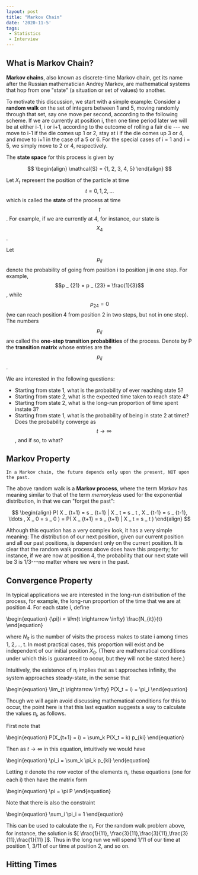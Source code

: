 ```yaml
---
layout: post
title: "Markov Chain"
date: '2020-11-5'
tags:
 - Statistics
 - Interview
---
```


## What is Markov Chain?

**Markov chains**, also known as discrete-time Markov chain, get its name after the Russian mathematician Andrey Markov, are mathematical systems that hop from one "state" (a situation or set of values) to another. 

To motivate this discussion, we start with a simple example: Consider a **random walk** on the set of integers between  1 and 5, moving randomly through that set, say one move per second, according to the following scheme.  If we are currently at position i, then one time period later we will be at either i-1, i or i+1, 
according to the outcome of rolling a fair die --- we move to i-1 if the die comes up 1 or 2, stay at i if the die comes up 3 or 4, and move to i+1 in the case of a 5 or 6.  For the special cases of i = 1 and i = 5, we simply move to 2 or 4, respectively.

The **state space** for this process is given by

$$
\begin{align}
\mathcal{S} = {1, 2, 3, 4, 5}
\end{align}
$$

Let $X _ t$ represent the position of the particle at time $$t = 0,
1,2,\ldots$$ which is called the **state** of the process at time $$t$$. For example, if we are currently at 4, for instance, our state is $$X_4$$.

Let $$p _ {ij}$$ denote the probability of going from position i to position j in one step.  For example, $$p _ {21} = p _ {23} = \frac{1}{3}$$, while $$p _ {24} = 0$$ (we can reach position 4 from position 2 in two steps, but not in one step).  The numbers $$p _ {ij}$$ are called the **one-step transition probabilities** of 
the process.  Denote by P the **transition matrix** whose entries are the $$p _ {ij}$$.

We are interested in the following questions: 

* Starting from state 1, what is the probability of ever reaching state 5?
* Starting from state 2, what is the expected time taken to reach state 4? 
* Starting from state 2, what is the long-run proportion of time spent instate 3?
* Starting from state 1, what is the probability of being in state 2 at timet? Does the probability converge as $$t \rightarrow \infty$$, and if so, to what?

## Markov Property

    In a Markov chain, the future depends only upon the present, NOT upon the past.
    
The above random walk is a **Markov process**, where the term *Markov* has meaning similar to that of the term *memoryless* used 
for the exponential distribution, in that we can "forget the past":

$$
\begin{align}
P( X _ {t+1} = s _ {t+1} | X _ t = s _ t , X _ {t-1} = s _ {t-1},
\ldots , X _ 0 = s _ 0 ) =
P( X _ {t+1} = s _ {t+1} | X _ t = s _ t )
\end{align}
$$ 

Although this equation has a very complex look, it has a very simple meaning:  The distribution of our next position, given our current position and all our past positions, is dependent only on the current position.  It is clear that the random walk process above  does have this property; for instance, if we are now at position 4, the probability that our next state will be 3 is 1/3---no matter where we were in the past.


## Convergence Property

In typical applications we are interested in the long-run distribution
of the process, for example, the long-run proportion of the time that
we are at position 4.  For each state i, define

\begin{equation}
{\pi}_i =  \lim_{t \rightarrow \infty} \frac{N_{it}}{t}
\end{equation} 

where $N_{it}$ is the number of visits the process makes to state i 
among times 1, 2,..., t.  In most practical cases, this proportion 
will exist and be independent of our initial position $X_0$.  (There 
are mathematical conditions under which this is guaranteed to occur, 
but they will not be stated here.)  

Intuitively, the existence of $\pi_i$ implies that as t approaches
infinity, the system approaches steady-state, in the sense that

\begin{equation}
\lim_{t \rightarrow \infty} P(X_t = i) = \pi_i
\end{equation}

Though we will again avoid discussing mathematical conditions for
this to occur, the point here is that this last equation suggests
a way to calculate the values $\pi_i$, as follows.

First note that

\begin{equation}
P(X_{t+1} = i) = \sum_k P(X_t = k) p_{ki}
\end{equation}

Then as $t \rightarrow \infty$ in this equation, intuitively we would have

\begin{equation}
\pi_i = \sum_k \pi_k p_{ki}
\end{equation}

Letting $\pi$ denote the row vector of the elements $\pi _ i$, these
equations (one for each i) then have the matrix form

\begin{equation}
\pi = \pi P
\end{equation}

Note that there is also the constraint

\begin{equation}
\sum_i \pi_i = 1
\end{equation}

This can be used to calculate the $\pi_i$.  For the random walk 
problem above, for instance, the solution is $[ \frac{1}{11},
\frac{3}{11},\frac{3}{11},\frac{3}{11},\frac{1}{11} ]$.
Thus in the long run we will spend 1/11 of our time at position 1,
3/11 of our time at position 2, and so on.



## Hitting Times
